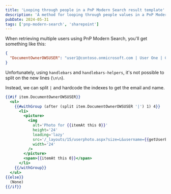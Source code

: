 ```yaml
---
title: 'Looping through people in a PnP Modern Search result template'
description: 'A method for looping through people values in a PnP Modern Search result template.'
pubDate: 2024-05-31
tags: ['pnp-modern-search', 'sharepoint']
---
```


When retrieving multiple users using PnP Modern Search, you'll get something like this:

```json
{
  "DocumentOwnerOWSUSER": "user1@contoso.onmicrosoft.com | User One | C2D1...A407 i:0#.f|membership|user1@contoso.onmicrosoft.com\n\nuser2@contoso.onmicrosoft.com | User Two | C2D1...A407 i:0#.f|membership|user2@contoso.onmicrosoft.com"
}
```

Unfortunately, using `handlebars` and `handlebars-helpers`, it's not possible to split on the new lines (`\n\n`).

Instead, we can split `|` and hardcode the indexes to get the email and name.

```handlebars
{{#if item.DocumentOwnerOWSUSER}}
  <ul>
    {{#withGroup (after (split item.DocumentOwnerOWSUSER '|') 1) 4}}
      <li>
        <picture>
          <img
            alt='Photo for {{itemAt this 0}}'
            height='24'
            loading='lazy'
            src='/_layouts/15/userphoto.aspx?size=L&username={{getUserEmail (itemAt this 3)}}'
            width='24'
          />
        </picture>
        <span>{{itemAt this 0}}</span>
      </li>
    {{/withGroup}}
  </ul>
{{else}}
  (None)
{{/if}}
```
